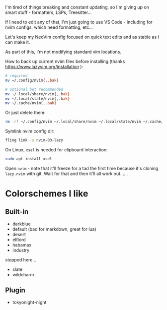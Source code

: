 I'm tired of things breaking and constant updating, so I'm giving up on smart stuff - formatters, LSPs, Treesitter...

If I need to edit any of that, I'm just going to use VS Code - including for nvim configs, which need formatting, etc...

Let's keep my NeoVim config focused on quick text edits and as stable as I can make it.

As part of this, I'm not modifying standard vim locations.

How to back up current nvim files before installing (thanks https://www.lazyvim.org/installation ):

```bash
# required
mv ~/.config/nvim{,.bak}

# optional but recommended
mv ~/.local/share/nvim{,.bak}
mv ~/.local/state/nvim{,.bak}
mv ~/.cache/nvim{,.bak}
```

Or just delete them:

```bash
rm -rf ~/.config/nvim ~/.local/share/nvim ~/.local/state/nvim ~/.cache/nvim
```

Symlink nvim config dir:

```bash
fling link -s nvim-03-lazy
```

On Linux, `xsel` is needed for clipboard interaction:

```bash
sudo apt install xsel
```

Open `nvim` - note that it'll freeze for a tad the first time because it's cloning `lazy.nvim` with git. Wait for that and then it'll all work out......

# Colorschemes I like

## Built-in

- darkblue
- default (bad for markdown, great for lua)
- desert
- elflord
- habamax
- industry

stopped here...

- slate
- wildcharm

## Plugin

- tokyonight-night
